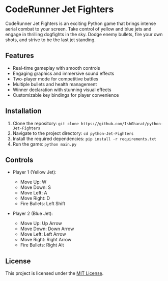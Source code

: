 # CodeRunner Jet Fighters

CodeRunner Jet Fighters is an exciting Python game that brings intense aerial combat to your screen. Take control of yellow and blue jets and engage in thrilling dogfights in the sky. Dodge enemy bullets, fire your own shots, and strive to be the last jet standing.

## Features

- Real-time gameplay with smooth controls
- Engaging graphics and immersive sound effects
- Two-player mode for competitive battles
- Multiple bullets and health management
- Winner declaration with stunning visual effects
- Customizable key bindings for player convenience

## Installation

1. Clone the repository: `git clone https://github.com/IshGharat/python-Jet-Fighters`
2. Navigate to the project directory: `cd python-Jet-Fighters`
3. Install the required dependencies: `pip install -r requirements.txt`
4. Run the game: `python main.py`

## Controls

- Player 1 (Yellow Jet):
  - Move Up: W
  - Move Down: S
  - Move Left: A
  - Move Right: D
  - Fire Bullets: Left Shift

- Player 2 (Blue Jet):
  - Move Up: Up Arrow
  - Move Down: Down Arrow
  - Move Left: Left Arrow
  - Move Right: Right Arrow
  - Fire Bullets: Right Alt



## License

This project is licensed under the [MIT License](LICENSE).


